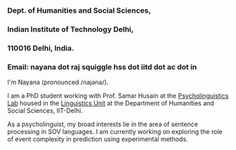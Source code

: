 ### Dept. of Humanities and Social Sciences,
### Indian Institute of Technology Delhi,
### 110016 Delhi, India.

### Email: nayana dot raj squiggle hss dot iitd dot ac dot in

I'm Nayana (pronounced /najəna/).

I am a PhD student working with Prof. Samar Husain at the [Psycholinguistics Lab](https://web.iitd.ac.in/~samar/lab.html) housed in the [Linguistics Unit](https://sites.google.com/view/iit-delhi-linguistics) at the Department of Humanities and Social Sciences, IIT-Delhi.

As a psycholinguist, my broad interests lie in the area of sentence processing in SOV languages. I am currently working on exploring the role of event complexity in prediction using experimental methods.
